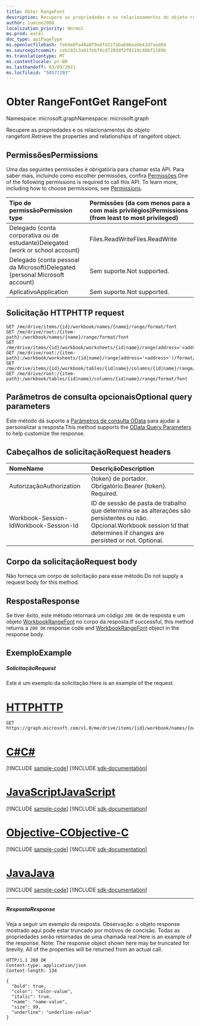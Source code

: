 ```yaml
---
title: Obter RangeFont
description: Recupere as propriedades e os relacionamentos do objeto rangefont.
author: lumine2008
localization_priority: Normal
ms.prod: excel
doc_type: apiPageType
ms.openlocfilehash: fe64e0fa48a0f9e8fd227aba686ea9e43d7aed04
ms.sourcegitcommit: ceb192c3a41feb74cd720ddf2f0119c48bf1189b
ms.translationtype: MT
ms.contentlocale: pt-BR
ms.lasthandoff: 03/09/2021
ms.locfileid: "50577293"
---
```

# <a name="get-rangefont"></a><span data-ttu-id="3c5b6-103">Obter RangeFont</span><span class="sxs-lookup"><span data-stu-id="3c5b6-103">Get RangeFont</span></span>

<span data-ttu-id="3c5b6-104">Namespace: microsoft.graph</span><span class="sxs-lookup"><span data-stu-id="3c5b6-104">Namespace: microsoft.graph</span></span>

<span data-ttu-id="3c5b6-105">Recupere as propriedades e os relacionamentos do objeto rangefont.</span><span class="sxs-lookup"><span data-stu-id="3c5b6-105">Retrieve the properties and relationships of rangefont object.</span></span>
## <a name="permissions"></a><span data-ttu-id="3c5b6-106">Permissões</span><span class="sxs-lookup"><span data-stu-id="3c5b6-106">Permissions</span></span>
<span data-ttu-id="3c5b6-p101">Uma das seguintes permissões é obrigatória para chamar esta API. Para saber mais, incluindo como escolher permissões, confira [Permissões](/graph/permissions-reference).</span><span class="sxs-lookup"><span data-stu-id="3c5b6-p101">One of the following permissions is required to call this API. To learn more, including how to choose permissions, see [Permissions](/graph/permissions-reference).</span></span>

|<span data-ttu-id="3c5b6-109">Tipo de permissão</span><span class="sxs-lookup"><span data-stu-id="3c5b6-109">Permission type</span></span>      | <span data-ttu-id="3c5b6-110">Permissões (da com menos para a com mais privilégios)</span><span class="sxs-lookup"><span data-stu-id="3c5b6-110">Permissions (from least to most privileged)</span></span>              |
|:--------------------|:---------------------------------------------------------|
|<span data-ttu-id="3c5b6-111">Delegado (conta corporativa ou de estudante)</span><span class="sxs-lookup"><span data-stu-id="3c5b6-111">Delegated (work or school account)</span></span> | <span data-ttu-id="3c5b6-112">Files.ReadWrite</span><span class="sxs-lookup"><span data-stu-id="3c5b6-112">Files.ReadWrite</span></span>    |
|<span data-ttu-id="3c5b6-113">Delegado (conta pessoal da Microsoft)</span><span class="sxs-lookup"><span data-stu-id="3c5b6-113">Delegated (personal Microsoft account)</span></span> | <span data-ttu-id="3c5b6-114">Sem suporte.</span><span class="sxs-lookup"><span data-stu-id="3c5b6-114">Not supported.</span></span>    |
|<span data-ttu-id="3c5b6-115">Aplicativo</span><span class="sxs-lookup"><span data-stu-id="3c5b6-115">Application</span></span> | <span data-ttu-id="3c5b6-116">Sem suporte.</span><span class="sxs-lookup"><span data-stu-id="3c5b6-116">Not supported.</span></span> |

## <a name="http-request"></a><span data-ttu-id="3c5b6-117">Solicitação HTTP</span><span class="sxs-lookup"><span data-stu-id="3c5b6-117">HTTP request</span></span>
<!-- { "blockType": "ignored" } -->
```http
GET /me/drive/items/{id}/workbook/names/{name}/range/format/font
GET /me/drive/root:/{item-path}:/workbook/names/{name}/range/format/font
GET /me/drive/items/{id}/workbook/worksheets/{id|name}/range(address='<address>')/format/font
GET /me/drive/root:/{item-path}:/workbook/worksheets/{id|name}/range(address='<address>')/format/font
GET /me/drive/items/{id}/workbook/tables/{id|name}/columns/{id|name}/range/format/font
GET /me/drive/root:/{item-path}:/workbook/tables/{id|name}/columns/{id|name}/range/format/font
```
## <a name="optional-query-parameters"></a><span data-ttu-id="3c5b6-118">Parâmetros de consulta opcionais</span><span class="sxs-lookup"><span data-stu-id="3c5b6-118">Optional query parameters</span></span>
<span data-ttu-id="3c5b6-119">Este método dá suporte a [Parâmetros de consulta OData](/graph/query-parameters) para ajudar a personalizar a resposta.</span><span class="sxs-lookup"><span data-stu-id="3c5b6-119">This method supports the [OData Query Parameters](/graph/query-parameters) to help customize the response.</span></span>

## <a name="request-headers"></a><span data-ttu-id="3c5b6-120">Cabeçalhos de solicitação</span><span class="sxs-lookup"><span data-stu-id="3c5b6-120">Request headers</span></span>
| <span data-ttu-id="3c5b6-121">Nome</span><span class="sxs-lookup"><span data-stu-id="3c5b6-121">Name</span></span>      |<span data-ttu-id="3c5b6-122">Descrição</span><span class="sxs-lookup"><span data-stu-id="3c5b6-122">Description</span></span>|
|:----------|:----------|
| <span data-ttu-id="3c5b6-123">Autorização</span><span class="sxs-lookup"><span data-stu-id="3c5b6-123">Authorization</span></span>  | <span data-ttu-id="3c5b6-p102">{token} de portador. Obrigatório.</span><span class="sxs-lookup"><span data-stu-id="3c5b6-p102">Bearer {token}. Required.</span></span> |
| <span data-ttu-id="3c5b6-126">Workbook-Session-Id</span><span class="sxs-lookup"><span data-stu-id="3c5b6-126">Workbook-Session-Id</span></span>  | <span data-ttu-id="3c5b6-p103">ID de sessão de pasta de trabalho que determina se as alterações são persistentes ou não. Opcional.</span><span class="sxs-lookup"><span data-stu-id="3c5b6-p103">Workbook session Id that determines if changes are persisted or not. Optional.</span></span>|

## <a name="request-body"></a><span data-ttu-id="3c5b6-129">Corpo da solicitação</span><span class="sxs-lookup"><span data-stu-id="3c5b6-129">Request body</span></span>
<span data-ttu-id="3c5b6-130">Não forneça um corpo de solicitação para esse método.</span><span class="sxs-lookup"><span data-stu-id="3c5b6-130">Do not supply a request body for this method.</span></span>

## <a name="response"></a><span data-ttu-id="3c5b6-131">Resposta</span><span class="sxs-lookup"><span data-stu-id="3c5b6-131">Response</span></span>

<span data-ttu-id="3c5b6-132">Se tiver êxito, este método retornará um código `200 OK` de resposta e um objeto [WorkbookRangeFont](../resources/rangefont.md) no corpo da resposta.</span><span class="sxs-lookup"><span data-stu-id="3c5b6-132">If successful, this method returns a `200 OK` response code and [WorkbookRangeFont](../resources/rangefont.md) object in the response body.</span></span>
## <a name="example"></a><span data-ttu-id="3c5b6-133">Exemplo</span><span class="sxs-lookup"><span data-stu-id="3c5b6-133">Example</span></span>
##### <a name="request"></a><span data-ttu-id="3c5b6-134">Solicitação</span><span class="sxs-lookup"><span data-stu-id="3c5b6-134">Request</span></span>
<span data-ttu-id="3c5b6-135">Este é um exemplo da solicitação.</span><span class="sxs-lookup"><span data-stu-id="3c5b6-135">Here is an example of the request.</span></span>

# <a name="http"></a>[<span data-ttu-id="3c5b6-136">HTTP</span><span class="sxs-lookup"><span data-stu-id="3c5b6-136">HTTP</span></span>](#tab/http)
<!-- {
  "blockType": "request",
  "name": "get_rangefont"
}-->
```msgraph-interactive
GET https://graph.microsoft.com/v1.0/me/drive/items/{id}/workbook/names/{name}/range/format/font
```
# <a name="c"></a>[<span data-ttu-id="3c5b6-137">C#</span><span class="sxs-lookup"><span data-stu-id="3c5b6-137">C#</span></span>](#tab/csharp)
[!INCLUDE [sample-code](../includes/snippets/csharp/get-rangefont-csharp-snippets.md)]
[!INCLUDE [sdk-documentation](../includes/snippets/snippets-sdk-documentation-link.md)]

# <a name="javascript"></a>[<span data-ttu-id="3c5b6-138">JavaScript</span><span class="sxs-lookup"><span data-stu-id="3c5b6-138">JavaScript</span></span>](#tab/javascript)
[!INCLUDE [sample-code](../includes/snippets/javascript/get-rangefont-javascript-snippets.md)]
[!INCLUDE [sdk-documentation](../includes/snippets/snippets-sdk-documentation-link.md)]

# <a name="objective-c"></a>[<span data-ttu-id="3c5b6-139">Objective-C</span><span class="sxs-lookup"><span data-stu-id="3c5b6-139">Objective-C</span></span>](#tab/objc)
[!INCLUDE [sample-code](../includes/snippets/objc/get-rangefont-objc-snippets.md)]
[!INCLUDE [sdk-documentation](../includes/snippets/snippets-sdk-documentation-link.md)]

# <a name="java"></a>[<span data-ttu-id="3c5b6-140">Java</span><span class="sxs-lookup"><span data-stu-id="3c5b6-140">Java</span></span>](#tab/java)
[!INCLUDE [sample-code](../includes/snippets/java/get-rangefont-java-snippets.md)]
[!INCLUDE [sdk-documentation](../includes/snippets/snippets-sdk-documentation-link.md)]

---

##### <a name="response"></a><span data-ttu-id="3c5b6-141">Resposta</span><span class="sxs-lookup"><span data-stu-id="3c5b6-141">Response</span></span>
<span data-ttu-id="3c5b6-p104">Veja a seguir um exemplo da resposta. Observação: o objeto response mostrado aqui pode estar truncado por motivos de concisão. Todas as propriedades serão retornadas de uma chamada real.</span><span class="sxs-lookup"><span data-stu-id="3c5b6-p104">Here is an example of the response. Note: The response object shown here may be truncated for brevity. All of the properties will be returned from an actual call.</span></span>
<!-- {
  "blockType": "response",
  "truncated": true,
  "@odata.type": "microsoft.graph.workbookRangeFont"
} -->
```http
HTTP/1.1 200 OK
Content-type: application/json
Content-length: 134

{
  "bold": true,
  "color": "color-value",
  "italic": true,
  "name": "name-value",
  "size": 99,
  "underline": "underline-value"
}
```

<!-- uuid: 8fcb5dbc-d5aa-4681-8e31-b001d5168d79
2015-10-25 14:57:30 UTC -->
<!-- {
  "type": "#page.annotation",
  "description": "Get RangeFont",
  "keywords": "",
  "section": "documentation",
  "tocPath": "",
  "suppressions": [
  ]
}-->
